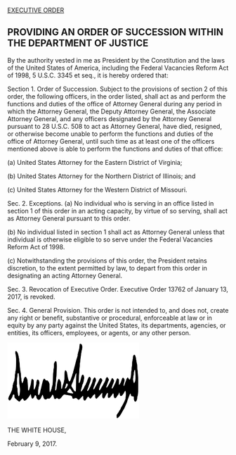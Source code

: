 [EXECUTIVE ORDER](https://www.whitehouse.gov/the-press-office/2017/02/10/providing-order-succession-within-department-justice)

PROVIDING AN ORDER OF SUCCESSION WITHIN THE DEPARTMENT OF JUSTICE
--

 By the authority vested in me as President by the Constitution and the laws of the United States of America, including the Federal Vacancies Reform Act of 1998, 5 U.S.C. 3345 et seq., it is hereby ordered that:

 Section 1.  Order of Succession.  Subject to the provisions of section 2 of this order, the following officers, in the order listed, shall act as and perform the functions and duties of the office of Attorney General during any period in which the Attorney General, the Deputy Attorney General, the Associate Attorney General, and any officers designated by the Attorney General pursuant to 28 U.S.C. 508 to act as Attorney General, have died, resigned, or otherwise become unable to perform the functions and duties of the office of Attorney General, until such time as at least one of the officers mentioned above is able to perform the functions and duties of that office:

 (a)  United States Attorney for the Eastern District of Virginia;

 (b)  United States Attorney for the Northern District of Illinois; and

 (c)  United States Attorney for the Western District of Missouri.

 Sec. 2.  Exceptions.  (a)  No individual who is serving in an office listed in section 1 of this order in an acting capacity, by virtue of so serving, shall act as Attorney General pursuant to this order.

 (b)  No individual listed in section 1 shall act as Attorney General unless that individual is otherwise eligible to so serve under the Federal Vacancies Reform Act of 1998.

 (c)  Notwithstanding the provisions of this order, the President retains discretion, to the extent permitted by law, to depart from this order in designating an acting Attorney General.

 Sec. 3.  Revocation of Executive Order.  Executive Order 13762 of January 13, 2017, is revoked.

 Sec. 4.  General Provision.  This order is not intended to, and does not, create any right or benefit, substantive or procedural, enforceable at law or in equity by any party against the United States, its departments, agencies, or entities, its officers, employees, or agents, or any other person.



![DONALD J. TRUMP](./signature.png)

THE WHITE HOUSE,

February 9, 2017.

